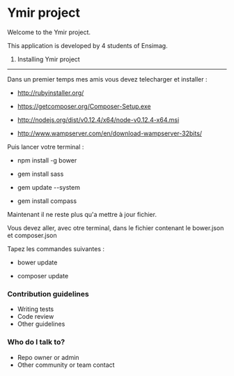 Ymir project
========================

Welcome to the Ymir project.

This application is developed by 4 students of Ensimag.



1) Installing Ymir project
----------------------------------


Dans un premier temps mes amis vous devez telecharger et installer :

- http://rubyinstaller.org/

- https://getcomposer.org/Composer-Setup.exe

- http://nodejs.org/dist/v0.12.4/x64/node-v0.12.4-x64.msi

- http://www.wampserver.com/en/download-wampserver-32bits/


Puis lancer votre terminal : 

- npm install -g bower

- gem install sass

- gem update --system

- gem install compass


Maintenant il ne reste plus qu'a mettre à jour fichier.

Vous devez aller, avec otre terminal, dans le fichier contenant le bower.json et composer.json

Tapez les commandes suivantes :

- bower update

- composer update
### Contribution guidelines ###

* Writing tests
* Code review
* Other guidelines

### Who do I talk to? ###

* Repo owner or admin
* Other community or team contact